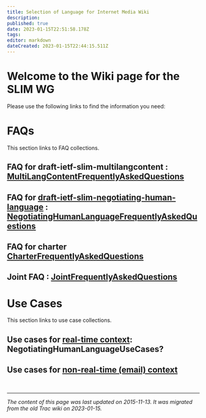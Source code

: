 ```yaml
---
title: Selection of Language for Internet Media Wiki
description: 
published: true
date: 2023-01-15T22:51:58.178Z
tags: 
editor: markdown
dateCreated: 2023-01-15T22:44:15.511Z
---
```


# Welcome to the Wiki page for the SLIM WG
Please use the following links to find the information you need:

# FAQs
This section links to FAQ collections.

## FAQ for draft-ietf-slim-multilangcontent : [MultiLangContentFrequentlyAskedQuestions](/group/slim/MultiLangContentFrequentlyAskedQuestions)
## FAQ for [draft-ietf-slim-negotiating-human-language](https://datatracker.ietf.org/doc/html/rfc8373) : [NegotiatingHumanLanguageFrequentlyAskedQuestions](/group/slim/NegotiatingHumanLanguageFrequentlyAskedQuestions)
## FAQ for charter [CharterFrequentlyAskedQuestions](/group/slim/CharterFrequentlyAskedQuestions)
## Joint FAQ : [JointFrequentlyAskedQuestions](/group/slim/JointFrequentlyAskedQuestions)

# Use Cases
This section links to use case collections.

## Use cases for [real-time context](https://datatracker.ietf.org/doc/search/?name=human-language&sort=&rfcs=on&activedrafts=on): NegotiatingHumanLanguageUseCases?
## Use cases for [non-real-time (email) context](http://tools.ietf.org/html/draft-ietf-slim-multilangcontent) 
&nbsp;
&nbsp;
&nbsp;

---

*The content of this page was last updated on 2015-11-13. It was migrated from the old Trac wiki on 2023-01-15.*